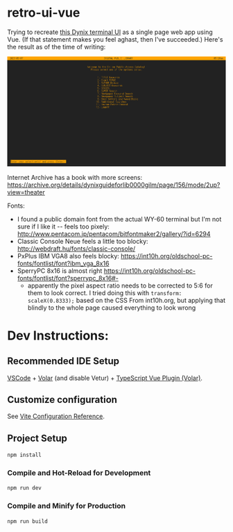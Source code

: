 # retro-ui-vue

Trying to recreate [this Dynix terminal UI](https://en.wikipedia.org/wiki/Dynix_(software)#/media/File:Dynix-Main-Menu-via-Telnet.jpg) as a single page web app using Vue. (If that statement makes you feel aghast, then I've succeeded.) Here's the result as of the time of writing:

![Screenshot of a web page that recreates a terminal user interface](assets/screenshot.png)

Internet Archive has a book with more screens: https://archive.org/details/dynixguideforlib0000gilm/page/156/mode/2up?view=theater

Fonts:

- I found a public domain font from the actual WY-60 terminal but I'm not sure if I like it -- feels too pixely: http://www.pentacom.jp/pentacom/bitfontmaker2/gallery/?id=6294
- Classic Console Neue feels a little too blocky: http://webdraft.hu/fonts/classic-console/
- PxPlus IBM VGA8 also feels blocky: https://int10h.org/oldschool-pc-fonts/fontlist/font?ibm_vga_8x16
- SperryPC 8x16 is almost right https://int10h.org/oldschool-pc-fonts/fontlist/font?sperrypc_8x16#-
  - apparently the pixel aspect ratio needs to be corrected to 5:6 for them to look correct. I tried doing this with `transform: scaleX(0.8333);` based on the CSS From int10h.org, but applying that blindly to the whole page caused everything to look wrong

# Dev Instructions:

## Recommended IDE Setup

[VSCode](https://code.visualstudio.com/) + [Volar](https://marketplace.visualstudio.com/items?itemName=Vue.volar) (and disable Vetur) + [TypeScript Vue Plugin (Volar)](https://marketplace.visualstudio.com/items?itemName=Vue.vscode-typescript-vue-plugin).

## Customize configuration

See [Vite Configuration Reference](https://vitejs.dev/config/).

## Project Setup

```sh
npm install
```

### Compile and Hot-Reload for Development

```sh
npm run dev
```

### Compile and Minify for Production

```sh
npm run build
```
